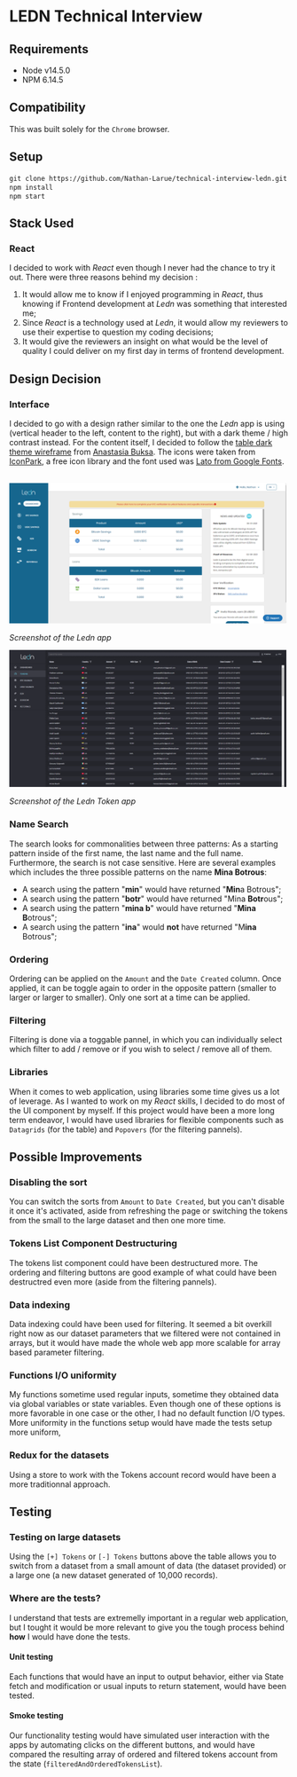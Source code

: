 # LEDN Technical Interview

## Requirements
* Node v14.5.0
* NPM 6.14.5

## Compatibility
This was built solely for the `Chrome` browser.

## Setup
```
git clone https://github.com/Nathan-Larue/technical-interview-ledn.git
npm install
npm start
```

## Stack Used

### React
I decided to work with _React_ even though I never had the chance to try it out. There were three reasons behind my decision : 
1. It would allow me to know if I enjoyed programming in _React_, thus knowing if Frontend development at _Ledn_ was something that interested me;
2. Since _React_ is a technology used at _Ledn_, it would allow my reviewers to use their expertise to question my coding decisions;
3. It would give the reviewers an insight on what would be the level of quality I could deliver on my first day in terms of frontend development.

## Design Decision

### Interface
I decided to go with a design rather similar to the one the _Ledn_ app is using (vertical header to the left, content to the right), but with a dark theme / high contrast instead. For the content itself, I decided to follow the [table dark theme wireframe](https://dribbble.com/shots/6714447/attachments/6714447-Table-Dark-theme?mode=media) from [Anastasia Buksa](https://dribbble.com/buksa). The icons were taken from [IconPark](https://github.com/bytedance/IconPark), a free icon library and the font used was [Lato from Google Fonts](https://fonts.google.com/specimen/Lato?query=lato).

<br>
<img src='./src\assets\Ledn_Regular_App.png' width='500'>

_Screenshot of the Ledn app_


<img src='./src\assets\Ledn_Token_App.png' width='500'>

_Screenshot of the Ledn Token app_

### Name Search
The search looks for commonalities between three patterns: As a starting pattern inside of the first name, the last name and the full name. Furthermore, the search is not case sensitive. Here are several examples which includes the three possible patterns on the name **Mina Botrous**:

* A search using the pattern "**min**" would have returned "**Min**a Botrous";
* A search using the pattern "**botr**" would have returned "Mina **Botr**ous";
* A search using the pattern "**mina b**" would have returned "**Mina B**otrous";
* A search using the pattern "**ina**" would **not** have returned "M**ina** Botrous";

### Ordering
Ordering can be applied on the `Amount` and the `Date Created` column. Once applied, it can be toggle again to order in the opposite pattern (smaller to larger or larger to smaller). Only one sort at a time can be applied.

### Filtering
Filtering is done via a toggable pannel, in which you can individually select which filter to add / remove or if you wish to select / remove all of them.

### Libraries 
When it comes to web application, using libraries some time gives us a lot of leverage. As I wanted to work on my _React_ skills, I decided to do most of the UI component by myself. If this project would have been a more long term endeavor, I would have used libraries for flexible components such as `Datagrids` (for the table) and `Popovers` (for the filtering pannels).

## Possible Improvements

### Disabling the sort
You can switch the sorts from `Amount` to `Date Created`, but you can't disable it once it's activated, aside from refreshing the page or switching the tokens from the small to the large dataset and then one more time. 

### Tokens List Component Destructuring
The tokens list component could have been destructured more. The ordering and filtering buttons are good example of what could have been destructred even more (aside from the filtering pannels).

### Data indexing
Data indexing could have been used for filtering. It seemed a bit overkill right now as our dataset parameters that we filtered were not contained in arrays, but it would have made the whole web app more scalable for array based parameter filtering.

### Functions I/O uniformity 
My functions sometime used regular inputs, sometime they obtained data via global variables or state variables. Even though one of these options is more favorable in one case or the other, I had no default function I/O types. More uniformity in the functions setup would have made the tests setup more uniform,

### Redux for the datasets
Using a store to work with the Tokens account record would have been a more traditionnal approach.

## Testing

### Testing on large datasets
Using the `[+] Tokens` or `[-] Tokens` buttons above the table allows you to switch from a dataset from a small amount of data (the dataset provided) or a large one (a new dataset generated of 10,000 records).

### Where are the tests?
I understand that tests are extremelly important in a regular web application, but I tought it would be more relevant to give you the tough process behind **how** I would have done the tests. 

#### Unit testing
Each functions that would have an input to output behavior, either via State fetch and modification or usual inputs to return statement, would have been tested.

#### Smoke testing
Our functionality testing would have simulated user interaction with the apps by automating clicks on the different buttons, and would have compared the resulting array of ordered and filtered tokens account from the state (`filteredAndOrderedTokensList`).
